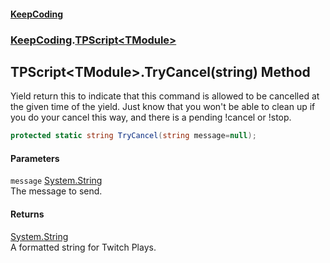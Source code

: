#### [KeepCoding](index.md 'index')
### [KeepCoding](KeepCoding.md 'KeepCoding').[TPScript&lt;TModule&gt;](TPScript.TModule..md 'KeepCoding.TPScript&lt;TModule&gt;')
## TPScript&lt;TModule&gt;.TryCancel(string) Method
Yield return this to indicate that this command is allowed to be cancelled at the given time of the yield. Just know that you won't be able to clean up if you do your cancel this way, and there is a pending !cancel or !stop.  
```csharp
protected static string TryCancel(string message=null);
```
#### Parameters
<a name='KeepCoding.TPScript.TModule..TryCancel(string).message'></a>
`message` [System.String](https://docs.microsoft.com/en-us/dotnet/api/System.String 'System.String')  
The message to send.
  
#### Returns
[System.String](https://docs.microsoft.com/en-us/dotnet/api/System.String 'System.String')  
A formatted string for Twitch Plays.
